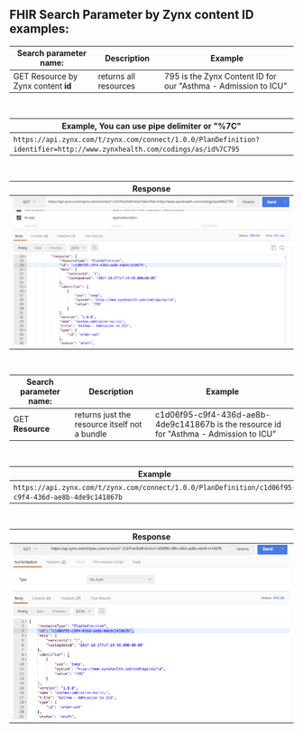 ## FHIR Search Parameter by Zynx content ID examples:

Search parameter name: | Description | Example
 --- | --- | ---
GET Resource by Zynx content **id** | returns all resources | 795 is the Zynx Content ID for our "Asthma - Admission to ICU"
<br>

| Example, You can use pipe delimiter or "%7C" |
| --- |
| `https://api.zynx.com/t/zynx.com/connect/1.0.0/PlanDefinition?identifier=http://www.zynxhealth.com/codings/as/id%7C795` |
<br>

| Response |
| --- |
|<img src="img/postman-search-id.png">|
<br>

Search parameter name: | Description | Example
 --- | --- | ---
GET **Resource** | returns just the resource itself not a bundle | c1d06f95-c9f4-436d-ae8b-4de9c141867b is the resource id for "Asthma - Admission to ICU"
<br>

| Example |
| --- |
| `https://api.zynx.com/t/zynx.com/connect/1.0.0/PlanDefinition/c1d06f95-c9f4-436d-ae8b-4de9c141867b` |
<br>

| Response |
| --- |
|<img src="img/postman-search-resourceId.png">|
<br>
